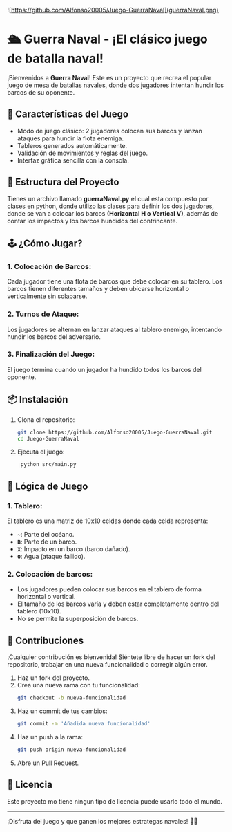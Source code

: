 ![https://github.com/Alfonso20005/Juego-GuerraNaval](guerraNaval.png)

# 🛳️ Guerra Naval - ¡El clásico juego de batalla naval!

¡Bienvenidos a **Guerra Naval**! Este es un proyecto que recrea el popular juego de mesa de batallas navales, donde dos jugadores intentan hundir los barcos de su oponente.

## 🚀 Características del Juego

- Modo de juego clásico: 2 jugadores colocan sus barcos y lanzan ataques para hundir la flota enemiga.
- Tableros generados automáticamente.
- Validación de movimientos y reglas del juego.
- Interfaz gráfica sencilla con la consola.
  
## 📂 Estructura del Proyecto

Tienes un archivo llamado **guerraNaval.py** el cual esta compuesto por clases en python, donde utilizo las clases para definir los dos jugadores, donde se van a colocar los barcos **(Horizontal H o Vertical V)**, además de contar los impactos y los barcos hundidos del contrincante.


## 🕹️ ¿Cómo Jugar?

### 1. Colocación de Barcos:
Cada jugador tiene una flota de barcos que debe colocar en su tablero. Los barcos tienen diferentes tamaños y deben ubicarse horizontal o verticalmente sin solaparse.

### 2. Turnos de Ataque:
Los jugadores se alternan en lanzar ataques al tablero enemigo, intentando hundir los barcos del adversario.

### 3. Finalización del Juego:
El juego termina cuando un jugador ha hundido todos los barcos del oponente.

## 📦 Instalación

1. Clona el repositorio:
   ```bash
   git clone https://github.com/Alfonso20005/Juego-GuerraNaval.git
   cd Juego-GuerraNaval

2. Ejecuta el juego:
   ```bash
    python src/main.py

## 🧠 Lógica de Juego

### 1. Tablero:
El tablero es una matriz de 10x10 celdas donde cada celda representa:

- **`~`**: Parte del océano.
- **`B`**: Parte de un barco.
- **`X`**: Impacto en un barco (barco dañado).
- **`O`**: Agua (ataque fallido).

### 2. Colocación de barcos:
- Los jugadores pueden colocar sus barcos en el tablero de forma horizontal o vertical.
- El tamaño de los barcos varía y deben estar completamente dentro del tablero (10x10).
- No se permite la superposición de barcos.

## 👥 Contribuciones

¡Cualquier contribución es bienvenida! Siéntete libre de hacer un fork del repositorio, trabajar en una nueva funcionalidad o corregir algún error.

1. Haz un fork del proyecto.
2. Crea una nueva rama con tu funcionalidad:
   ```bash
   git checkout -b nueva-funcionalidad
   ```
3. Haz un commit de tus cambios:
   ```bash
   git commit -m 'Añadida nueva funcionalidad'
   ```
4. Haz un push a la rama:
   ```bash
   git push origin nueva-funcionalidad
   ```
5. Abre un Pull Request.

## 📄 Licencia

Este proyecto mo tiene ningun tipo de licencia puede usarlo todo el mundo.

---

¡Disfruta del juego y que ganen los mejores estrategas navales! 🌊⚓




